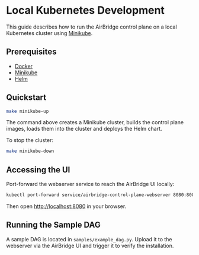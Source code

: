 # Local Kubernetes Development

This guide describes how to run the AirBridge control plane on a local Kubernetes
cluster using [Minikube](https://minikube.sigs.k8s.io/docs/start/).

## Prerequisites

- [Docker](https://docs.docker.com/get-docker/)
- [Minikube](https://minikube.sigs.k8s.io/docs/start/)
- [Helm](https://helm.sh/)

## Quickstart

```bash
make minikube-up
```

The command above creates a Minikube cluster, builds the control plane images,
loads them into the cluster and deploys the Helm chart.

To stop the cluster:

```bash
make minikube-down
```

## Accessing the UI

Port-forward the webserver service to reach the AirBridge UI locally:

```bash
kubectl port-forward service/airbridge-control-plane-webserver 8080:8080
```

Then open <http://localhost:8080> in your browser.

## Running the Sample DAG

A sample DAG is located in `samples/example_dag.py`. Upload it to the webserver
via the AirBridge UI and trigger it to verify the installation.
